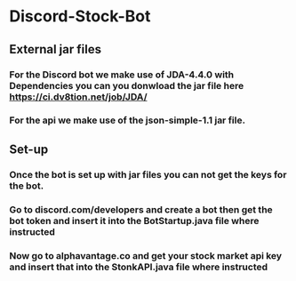 # Discord-Stock-Bot

## External jar files
### For the Discord bot we make use of JDA-4.4.0 with Dependencies you can you donwload the jar file here https://ci.dv8tion.net/job/JDA/
### For the api we make use of the json-simple-1.1 jar file. 

## Set-up
### Once the bot is set up with jar files you can not get the keys for the bot.
### Go to discord.com/developers and create a bot then get the bot token and insert it into the BotStartup.java file where instructed
### Now go to alphavantage.co and get your stock market api key and insert that into the StonkAPI.java file where instructed
